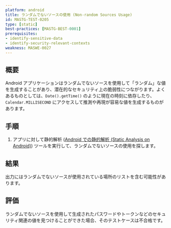 ```yaml
---
platform: android
title: ランダムでないソースの使用 (Non-random Sources Usage)
id: MASTG-TEST-0205
type: [static]
best-practices: [MASTG-BEST-0001]
prerequisites:
- identify-sensitive-data
- identify-security-relevant-contexts
weakness: MASWE-0027
---
```


## 概要

Android アプリケーションはランダムでないソースを使用して「ランダム」な値を生成することがあり、潜在的なセキュリティ上の脆弱性につながります。よくあるものとしては、`Date().getTime()` のように現在の時刻に依存したり、`Calendar.MILLISECOND` にアクセスして推測や再現が容易な値を生成するものがあります。

## 手順

1. アプリに対して静的解析 ([Android での静的解析 (Static Analysis on Android)](../../../techniques/android/MASTG-TECH-0014.md)) ツールを実行して、ランダムでないソースの使用を探します。

## 結果

出力にはランダムでないソースが使用されている場所のリストを含む可能性があります。

## 評価

ランダムでないソースを使用して生成されたパスワードやトークンなどのセキュリティ関連の値を見つけることができた場合、そのテストケースは不合格です。
